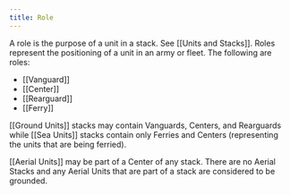 ```yaml
---
title: Role
---
```

A role is the purpose of a unit in a stack. See [[Units and Stacks]]. Roles represent the positioning of a unit in an army or fleet. The following are roles: 

- [[Vanguard]]
- [[Center]]
- [[Rearguard]]
- [[Ferry]]

[[Ground Units]] stacks may contain Vanguards, Centers, and Rearguards while [[Sea Units]] stacks contain only Ferries and Centers (representing the units that are being ferried). 

[[Aerial Units]] may be part of a Center of any stack. There are no Aerial Stacks and any Aerial Units that are part of a stack are considered to be grounded. 